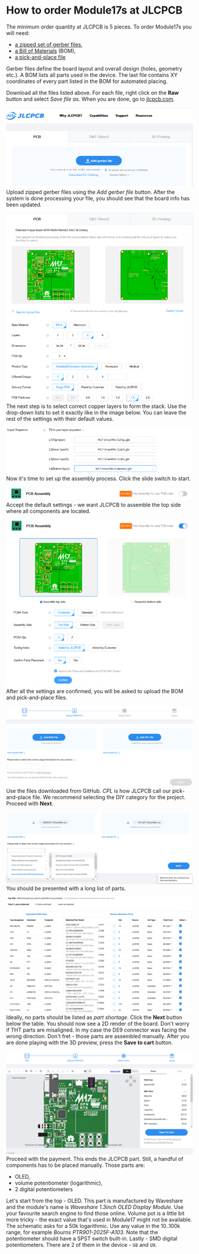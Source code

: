# How to order Module17s at JLCPCB

The minimum order quantity at JLCPCB is 5 pieces. To order Module17s you will need:
* [a zipped set of gerber files](https://github.com/M17-Project/Module_17/blob/main/hardware/r0.1d/jlcpcb/GERBER-M17-SmartMic.zip),
* [a Bill of Materials](https://github.com/M17-Project/Module_17/blob/main/hardware/r0.1d/jlcpcb/assembly/BOM-M17-SmartMic.csv) (BOM),
* [a pick-and-place file](https://github.com/M17-Project/Module_17/blob/main/hardware/r0.1d/jlcpcb/assembly/CPL-M17-SmartMic.csv)

Gerber files define the board layout and overall design (holes, geometry etc.). A BOM lists all parts used in the device. The last file contains XY coordinates of every part listed in the BOM for automated placing.

Download all the files listed above. For each file, right click on the **Raw** button and select _Save file as_. When you are done, go to [jlcpcb.com](https://cart.jlcpcb.com/quote).

![add gerbs](/assets/img/add_gerbs.png)
Upload zipped gerber files using the _Add gerber file_ button. After the system is done processing your file, you should see that the board info has been updated.

![board_info](/assets/img/board_info.png)
The next step is to select correct copper layers to form the stack. Use the drop-down lists to set it exactly like in the image below. You can leave the rest of the settings with their default values.

![stack](/assets/img/stack.png)
Now it's time to set up the assembly process. Click the slide switch to start.

![assy](/assets/img/assy.png)
Accept the default settings - we want JLCPCB to assemble the top side where all components are located.

![assy2](/assets/img/assy2.png)
After all the settings are confirmed, you will be asked to upload the BOM and pick-and-place files.

![bom_cpl](/assets/img/bom_cpl.png)
Use the files downloaded from GitHub. _CPL_ is how JLCPCB call our pick-and-place file. We recommend selecting the DIY category for the project. Proceed with **Next**.

![bom_cpl_rdy](/assets/img/bom_cpl_rdy.png)
You should be presented with a long list of parts.

![list](/assets/img/list.png)
Ideally, no parts should be listed as _part shortage_. Click the **Next** button below the table. You should now see a 2D render of the board. Don't worry if THT parts are misaligned. In my case the DE9 connector was facing the wrong direction. Don't fret - those parts are assembled manually. After you are done playing with the 3D preview, press the **Save to cart** button.

![preview](/assets/img/preview.png)
Proceed with the payment. This ends the JLCPCB part. Still, a handful of components has to be placed manually. Those parts are:

* OLED,
* volume potentiometer (logarithmic),
* 2 digital potentiometers

Let's start from the top - OLED. This part is manufactured by Waveshare and the module's name is _Waveshare 1.3inch OLED Display Module_. Use your favourite search engine to find those online. Volume pot is a little bit more tricky - the exact value that's used in Module17 might not be available. The schematic asks for a 50k logarithmic. Use any value in the 10..100k range, for example _Bourns PTR901-2025F-A103_. Note that the potentiometer should have a SPST switch built-in. Lastly - SMD digital potentiometers. There are 2 of them in the device - `U8` and `U9`.